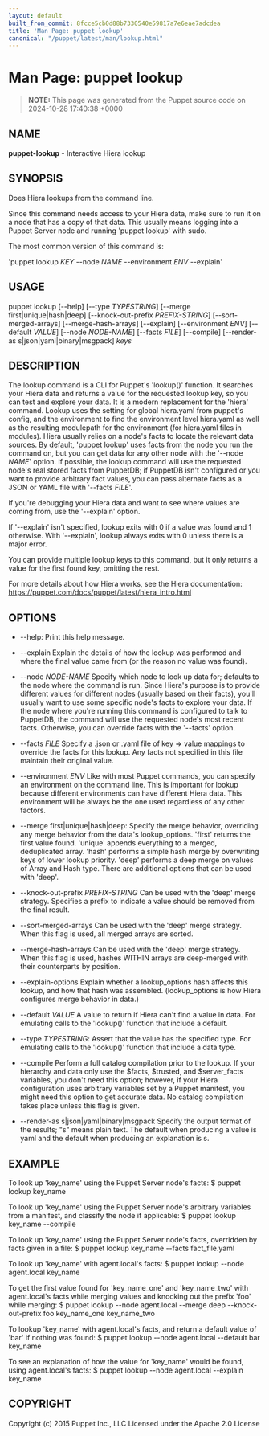 ```yaml
---
layout: default
built_from_commit: 8fcce5cb0d88b7330540e59817a7e6eae7adcdea
title: 'Man Page: puppet lookup'
canonical: "/puppet/latest/man/lookup.html"
---
```


# Man Page: puppet lookup

> **NOTE:** This page was generated from the Puppet source code on 2024-10-28 17:40:38 +0000

## NAME
**puppet-lookup** - Interactive Hiera lookup

## SYNOPSIS
Does Hiera lookups from the command line.

Since this command needs access to your Hiera data, make sure to run it
on a node that has a copy of that data. This usually means logging into
a Puppet Server node and running \'puppet lookup\' with sudo.

The most common version of this command is:

\'puppet lookup *KEY* \--node *NAME* \--environment *ENV* \--explain\'

## USAGE
puppet lookup \[\--help\] \[\--type *TYPESTRING*\] \[\--merge
first\|unique\|hash\|deep\] \[\--knock-out-prefix *PREFIX-STRING*\]
\[\--sort-merged-arrays\] \[\--merge-hash-arrays\] \[\--explain\]
\[\--environment *ENV*\] \[\--default *VALUE*\] \[\--node *NODE-NAME*\]
\[\--facts *FILE*\] \[\--compile\] \[\--render-as
s\|json\|yaml\|binary\|msgpack\] *keys*

## DESCRIPTION
The lookup command is a CLI for Puppet\'s \'lookup()\' function. It
searches your Hiera data and returns a value for the requested lookup
key, so you can test and explore your data. It is a modern replacement
for the \'hiera\' command. Lookup uses the setting for global hiera.yaml
from puppet\'s config, and the environment to find the environment level
hiera.yaml as well as the resulting modulepath for the environment (for
hiera.yaml files in modules). Hiera usually relies on a node\'s facts to
locate the relevant data sources. By default, \'puppet lookup\' uses
facts from the node you run the command on, but you can get data for any
other node with the \'\--node *NAME*\' option. If possible, the lookup
command will use the requested node\'s real stored facts from PuppetDB;
if PuppetDB isn\'t configured or you want to provide arbitrary fact
values, you can pass alternate facts as a JSON or YAML file with
\'\--facts *FILE*\'.

If you\'re debugging your Hiera data and want to see where values are
coming from, use the \'\--explain\' option.

If \'\--explain\' isn\'t specified, lookup exits with 0 if a value was
found and 1 otherwise. With \'\--explain\', lookup always exits with 0
unless there is a major error.

You can provide multiple lookup keys to this command, but it only
returns a value for the first found key, omitting the rest.

For more details about how Hiera works, see the Hiera documentation:
https://puppet.com/docs/puppet/latest/hiera_intro.html

## OPTIONS
-   \--help: Print this help message.

-   \--explain Explain the details of how the lookup was performed and
    where the final value came from (or the reason no value was found).

-   \--node *NODE-NAME* Specify which node to look up data for; defaults
    to the node where the command is run. Since Hiera\'s purpose is to
    provide different values for different nodes (usually based on their
    facts), you\'ll usually want to use some specific node\'s facts to
    explore your data. If the node where you\'re running this command is
    configured to talk to PuppetDB, the command will use the requested
    node\'s most recent facts. Otherwise, you can override facts with
    the \'\--facts\' option.

-   \--facts *FILE* Specify a .json or .yaml file of key =\> value
    mappings to override the facts for this lookup. Any facts not
    specified in this file maintain their original value.

-   \--environment *ENV* Like with most Puppet commands, you can specify
    an environment on the command line. This is important for lookup
    because different environments can have different Hiera data. This
    environment will be always be the one used regardless of any other
    factors.

-   \--merge first\|unique\|hash\|deep: Specify the merge behavior,
    overriding any merge behavior from the data\'s lookup_options.
    \'first\' returns the first value found. \'unique\' appends
    everything to a merged, deduplicated array. \'hash\' performs a
    simple hash merge by overwriting keys of lower lookup priority.
    \'deep\' performs a deep merge on values of Array and Hash type.
    There are additional options that can be used with \'deep\'.

-   \--knock-out-prefix *PREFIX-STRING* Can be used with the \'deep\'
    merge strategy. Specifies a prefix to indicate a value should be
    removed from the final result.

-   \--sort-merged-arrays Can be used with the \'deep\' merge strategy.
    When this flag is used, all merged arrays are sorted.

-   \--merge-hash-arrays Can be used with the \'deep\' merge strategy.
    When this flag is used, hashes WITHIN arrays are deep-merged with
    their counterparts by position.

-   \--explain-options Explain whether a lookup_options hash affects
    this lookup, and how that hash was assembled. (lookup_options is how
    Hiera configures merge behavior in data.)

-   \--default *VALUE* A value to return if Hiera can\'t find a value in
    data. For emulating calls to the \'lookup()\' function that include
    a default.

-   \--type *TYPESTRING*: Assert that the value has the specified type.
    For emulating calls to the \'lookup()\' function that include a data
    type.

-   \--compile Perform a full catalog compilation prior to the lookup.
    If your hierarchy and data only use the \$facts, \$trusted, and
    \$server_facts variables, you don\'t need this option; however, if
    your Hiera configuration uses arbitrary variables set by a Puppet
    manifest, you might need this option to get accurate data. No
    catalog compilation takes place unless this flag is given.

-   \--render-as s\|json\|yaml\|binary\|msgpack Specify the output
    format of the results; \"s\" means plain text. The default when
    producing a value is yaml and the default when producing an
    explanation is s.

## EXAMPLE
To look up \'key_name\' using the Puppet Server node\'s facts: \$ puppet
lookup key_name

To look up \'key_name\' using the Puppet Server node\'s arbitrary
variables from a manifest, and classify the node if applicable: \$
puppet lookup key_name \--compile

To look up \'key_name\' using the Puppet Server node\'s facts,
overridden by facts given in a file: \$ puppet lookup key_name \--facts
fact_file.yaml

To look up \'key_name\' with agent.local\'s facts: \$ puppet lookup
\--node agent.local key_name

To get the first value found for \'key_name_one\' and \'key_name_two\'
with agent.local\'s facts while merging values and knocking out the
prefix \'foo\' while merging: \$ puppet lookup \--node agent.local
\--merge deep \--knock-out-prefix foo key_name_one key_name_two

To lookup \'key_name\' with agent.local\'s facts, and return a default
value of \'bar\' if nothing was found: \$ puppet lookup \--node
agent.local \--default bar key_name

To see an explanation of how the value for \'key_name\' would be found,
using agent.local\'s facts: \$ puppet lookup \--node agent.local
\--explain key_name

## COPYRIGHT
Copyright (c) 2015 Puppet Inc., LLC Licensed under the Apache 2.0
License
